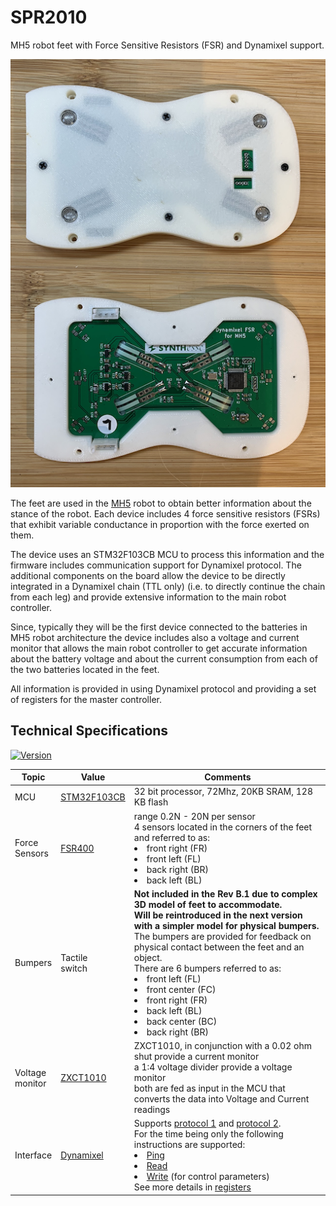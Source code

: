 # SPR2010

MH5 robot feet with Force Sensitive Resistors (FSR) and Dynamixel support.

![front](img/IMG_4242.png)

The feet are used in the [MH5](https://github.com/SYNTHesse-GIT/MH5) robot to obtain
better information about the stance of the robot. Each device includes 4
force sensitive resistors (FSRs) that exhibit variable conductance in proportion
with the force exerted on them.

The device uses an STM32F103CB MCU to process this information and the firmware
includes communication support for Dynamixel protocol. The additional components
on the board allow the device to be directly integrated in a Dynamixel chain (TTL only)
(i.e. to directly continue the chain from each leg) and provide extensive
information to the main robot controller.

Since, typically they will be the first device connected to the batteries
in MH5 robot architecture the device includes also a voltage and current
monitor that allows the main robot controller to get accurate information
about the battery voltage and about the current consumption from each of the
two batteries located in the feet.

All information is provided in using Dynamixel protocol and providing a set
of registers for the master controller.

## Technical Specifications

[![Version](https://img.shields.io/badge/version-B.1-blue)](https://img.shields.io/badge/version-B.1-blue)

Topic | Value | Comments
------|-------|----------
MCU   | [STM32F103CB](https://www.st.com/en/microcontrollers-microprocessors/stm32f103cb.html#overview) | 32 bit processor, 72Mhz, 20KB SRAM, 128 KB flash
Force<br>Sensors | [FSR400](https://www.interlinkelectronics.com/fsr-400-series#tab-1) | <div>range 0.2N - 20N per sensor <br>4 sensors located in the corners of the feet and referred to as:<li>front right (FR) <li>front left (FL) <li>back right (BR) <li> back left (BL)</div>
Bumpers | Tactile<br>switch | <b>Not included in the Rev B.1 due to complex 3D model of feet to accommodate.<br>Will be reintroduced in the next version with a simpler model for physical bumpers.</b><br>The bumpers are provided for feedback on physical contact between the feet and an object.<br>There are 6 bumpers referred to as:<li>front left (FL)<li>front center (FC)<li>front right (FR)<li>back left (BL)<li>back center (BC)<li>back right (BR)
Voltage<br>monitor | [ZXCT1010](https://www.diodes.com/part/view/ZXCT1010) | ZXCT1010, in conjunction with a 0.02 ohm shut provide a current monitor<br> a 1:4 voltage divider provide a voltage monitor<br>both are fed as input in the MCU that converts the data into Voltage and Current readings
Interface | [Dynamixel](https://emanual.robotis.com/docs/en/dxl/) | Supports [protocol 1](https://emanual.robotis.com/docs/en/dxl/protocol1/) and [protocol 2](https://emanual.robotis.com/docs/en/dxl/protocol2/). <br>For the time being only the following instructions are supported:<li>[Ping](https://emanual.robotis.com/docs/en/dxl/protocol2/#ping-0x01) <li>[Read](https://emanual.robotis.com/docs/en/dxl/protocol2/#read-0x02) <li>[Write](https://emanual.robotis.com/docs/en/dxl/protocol2/#write-0x03) (for control parameters)<br> See more details in [registers](registers.md)
